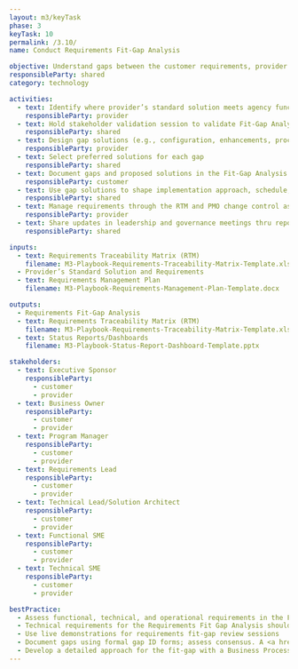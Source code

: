 ```yaml
---
layout: m3/keyTask
phase: 3
keyTask: 10
permalink: /3.10/
name: Conduct Requirements Fit-Gap Analysis

objective: Understand gaps between the customer requirements, provider’s standard solution/processes. Develop gap solutions to inform implementation, timeline, and revised cost estimates.
responsibleParty: shared
category: technology

activities:
  - text: Identify where provider’s standard solution meets agency functional/technical requirements and where gaps exist using baselined RTM
    responsibleParty: provider
  - text: Hold stakeholder validation session to validate Fit-Gap Analysis A <a href="https://s3.amazonaws.com/sitesusa/wp-content/uploads/sites/1041/2017/08/Sample-Fit-Gap-Kick-off-1.pptx">sample requirements fit-gap process kick-off</a>
    responsibleParty: shared
  - text: Design gap solutions (e.g., configuration, enhancements, process changes) and review with the customer
    responsibleParty: provider
  - text: Select preferred solutions for each gap
    responsibleParty: shared
  - text: Document gaps and proposed solutions in the Fit-Gap Analysis
    responsibleParty: customer
  - text: Use gap solutions to shape implementation approach, schedule, and cost estimate 
    responsibleParty: shared
  - text: Manage requirements through the RTM and PMO change control as agreed to per project governance plan
    responsibleParty: provider
  - text: Share updates in leadership and governance meetings thru reports/dashboards; inform stakeholders as needed
    responsibleParty: shared

inputs:
  - text: Requirements Traceability Matrix (RTM)
    filename: M3-Playbook-Requirements-Traceability-Matrix-Template.xlsx
  - Provider’s Standard Solution and Requirements
  - text: Requirements Management Plan
    filename: M3-Playbook-Requirements-Management-Plan-Template.docx

outputs:
  - Requirements Fit-Gap Analysis
  - text: Requirements Traceability Matrix (RTM)
    filename: M3-Playbook-Requirements-Traceability-Matrix-Template.xlsx
  - text: Status Reports/Dashboards
    filename: M3-Playbook-Status-Report-Dashboard-Template.pptx

stakeholders:
  - text: Executive Sponsor
    responsibleParty:
      - customer
      - provider
  - text: Business Owner
    responsibleParty:
      - customer
      - provider
  - text: Program Manager
    responsibleParty:
      - customer
      - provider
  - text: Requirements Lead
    responsibleParty:
      - customer
      - provider
  - text: Technical Lead/Solution Architect
    responsibleParty:
      - customer
      - provider
  - text: Functional SME
    responsibleParty:
      - customer
      - provider
  - text: Technical SME
    responsibleParty:
      - customer
      - provider

bestPractice:
  - Assess functional, technical, and operational requirements in the Fit-Gap Analysis
  - Technical requirements for the Requirements Fit Gap Analysis should align to <a href="https://www.ussm.gov/fibf/">Data and Business standards</a>
  - Use live demonstrations for requirements fit-gap review sessions
  - Document gaps using formal gap ID forms; assess consensus. A <a href="https://s3.amazonaws.com/sitesusa/wp-content/uploads/sites/1041/2017/08/Sample-Gap-Identification-Form-1.docx">sample gap ID form</a> available for reference.
  - Develop a detailed approach for the fit-gap with a Business Process Reengineering (BPR) Statement outlining Overview, Vision, Purpose and Objectives, that defines exit/success criteria. A <a href="https://s3.amazonaws.com/sitesusa/wp-content/uploads/sites/1041/2017/08/Sample-Fit-Gap-Kick-off-1.pptx">sample requirements fit-gap process kick-off</a> is available.
---
```

